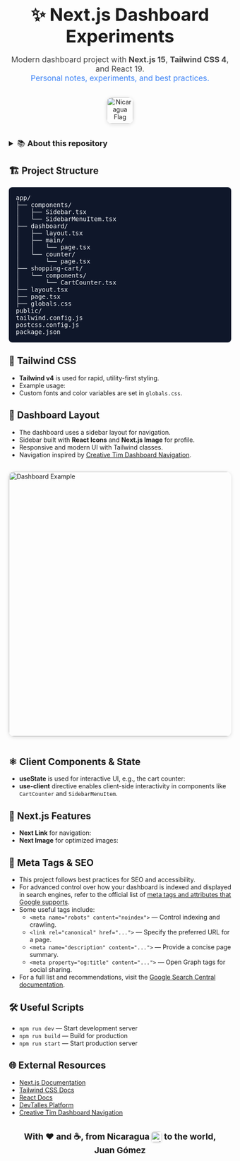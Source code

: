 <div align="center" style="margin-bottom: 2rem;">
  <h1 style="font-size:2.5rem; margin-bottom:0.5rem;">✨ Next.js Dashboard Experiments</h1>
  <p style="font-size:1.1rem; color:#444;">
    Modern dashboard project with <b>Next.js 15</b>, <b>Tailwind CSS 4</b>, and React 19.<br>
    <span style="color:#3b82f6;">Personal notes, experiments, and best practices.</span>
  </p>
  <img src="https://upload.wikimedia.org/wikipedia/commons/1/19/Flag_of_Nicaragua.svg" alt="Nicaragua Flag" width="60" style="margin-top:1rem; border-radius: 12px; box-shadow: 0 2px 8px #0002;" />
</div>

<details>
  <summary style="font-size:1.1rem; cursor:pointer;">📚 <b>About this repository</b></summary>
  <ul>
    <li>Personal repository for learning and experimenting with <a href="https://nextjs.org/" target="_blank">Next.js</a> and modern frontend tools.</li>
    <li>Current branch: <code>02-dashboar</code> — Dashboard structure, Tailwind, client components, and more.</li>
    <li>Each branch explores a different topic or section of the <a href="https://cursos.devtalles.com/courses/nextjs" target="_blank">DevTalles Next.js course</a>.</li>
    <li>Dashboard navigation inspired by <a href="https://www.creative-tim.com/twcomponents/component/dashboard-navigation" target="_blank">Creative Tim Dashboard Navigation</a>.</li>
  </ul>
</details>

## 🏗️ Project Structure

<pre style="background:#0f172a;color:#f1f5f9;padding:1rem;border-radius:8px;overflow-x:auto;">
app/
├── components/
│   ├── Sidebar.tsx
│   └── SidebarMenuItem.tsx
├── dashboard/
│   ├── layout.tsx
│   ├── main/
│   │   └── page.tsx
│   └── counter/
│       └── page.tsx
├── shopping-cart/
│   └── components/
│       └── CartCounter.tsx
├── layout.tsx
├── page.tsx
├── globals.css
public/
tailwind.config.js
postcss.config.js
package.json
</pre>

## 🎨 Tailwind CSS

- **Tailwind v4** is used for rapid, utility-first styling.
- Example usage:
- Custom fonts and color variables are set in <code>globals.css</code>.

## 🧩 Dashboard Layout

- The dashboard uses a sidebar layout for navigation.
- Sidebar built with <b>React Icons</b> and <b>Next.js Image</b> for profile.
- Responsive and modern UI with Tailwind classes.
- Navigation inspired by <a href="https://www.creative-tim.com/twcomponents/component/dashboard-navigation" target="_blank">Creative Tim Dashboard Navigation</a>.

<img src="https://tailwindcomponents.com/storage/8380/conversions/temp13280-thumb.jpg" alt="Dashboard Example" width="600" style="border-radius:12px;box-shadow:0 2px 8px #0002;margin:1rem 0;" />

## ⚛️ Client Components & State

- <b>useState</b> is used for interactive UI, e.g., the cart counter:
- <b>use-client</b> directive enables client-side interactivity in components like <code>CartCounter</code> and <code>SidebarMenuItem</code>.

## 🔗 Next.js Features

- **Next Link** for navigation:
- **Next Image** for optimized images:

## 🔖 Meta Tags & SEO

- This project follows best practices for SEO and accessibility.
- For advanced control over how your dashboard is indexed and displayed in search engines, refer to the official list of [meta tags and attributes that Google supports](https://developers.google.com/search/docs/crawling-indexing/special-tags).
- Some useful tags include:
  - <code>&lt;meta name="robots" content="noindex"&gt;</code> — Control indexing and crawling.
  - <code>&lt;link rel="canonical" href="..."&gt;</code> — Specify the preferred URL for a page.
  - <code>&lt;meta name="description" content="..."&gt;</code> — Provide a concise page summary.
  - <code>&lt;meta property="og:title" content="..."&gt;</code> — Open Graph tags for social sharing.
- For a full list and recommendations, visit the [Google Search Central documentation](https://developers.google.com/search/docs/crawling-indexing/special-tags).

## 🛠️ Useful Scripts

- <code>npm run dev</code> — Start development server
- <code>npm run build</code> — Build for production
- <code>npm run start</code> — Start production server

## 🌐 External Resources

<ul>
<li><a href="https://nextjs.org/docs" target="_blank">Next.js Documentation</a></li>
<li><a href="https://tailwindcss.com/docs" target="_blank">Tailwind CSS Docs</a></li>
<li><a href="https://react.dev/" target="_blank">React Docs</a></li>
<li><a href="https://cursos.devtalles.com/" target="_blank">DevTalles Platform</a></li>
<li><a href="https://www.creative-tim.com/twcomponents/component/dashboard-navigation" target="_blank">Creative Tim Dashboard Navigation</a></li>
</ul>

<div align="center" style="margin-top:2rem; font-size:1.2rem;">
<b>With ❤️ and ☕, from Nicaragua <img src="https://upload.wikimedia.org/wikipedia/commons/1/19/Flag_of_Nicaragua.svg" alt="Nicaragua Flag" width="24" style="vertical-align:middle; border-radius:6px; box-shadow:0 1px 4px #0002;" /> to the world,<br/>Juan Gómez</b>
</div>
